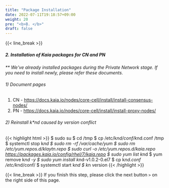 ```yaml
---
title: "Package Installation"
date: 2022-07-11T19:18:57+09:00
weight: 20
pre: "<b>B. </b>"
draft: false
---
```


{{< line_break >}}

##### 2. Installation of Kaia packages for CN and PN
_** We've already installed packages during the Private Network stage. If you need to install newly, please refer these documents._
###### 1) Document pages
1. CN - <https://docs.kaia.io/nodes/core-cell/install/install-consensus-nodes/>
2. PN - <https://docs.kaia.io/nodes/core-cell/install/install-proxy-nodes/>
###### 2) Reinstall k*nd caused by version conflict
{{< highlight html >}}
$ sudo su
$ cd /tmp
$ cp /etc/k*nd/conf/k*nd.conf /tmp
$ systemctl stop k*nd
$ sudo rm -rf /var/cache/yum
$ sudo rm /etc/yum.repos.d/klaytn.repo
$ sudo curl -o /etc/yum.repos.d/kaia.repo https://packages.kaia.io/config/rhel/7/kaia.repo
$ sudo yum list k*nd
$ yum remove k*nd -y
$ sudo yum install k*nd-v1.0.2-0.el7
$ cp k*nd.conf /etc/k*nd/conf/
$ systemctl start k*nd
$ k*n version
{{< /highlight >}}

{{< line_break >}}
If you finish this step, please click the next button ```>``` on the right side of this page.
